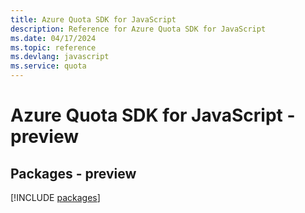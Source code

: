 ```yaml
---
title: Azure Quota SDK for JavaScript
description: Reference for Azure Quota SDK for JavaScript
ms.date: 04/17/2024
ms.topic: reference
ms.devlang: javascript
ms.service: quota
---
```

# Azure Quota SDK for JavaScript - preview
## Packages - preview
[!INCLUDE [packages](quota-index.md)]